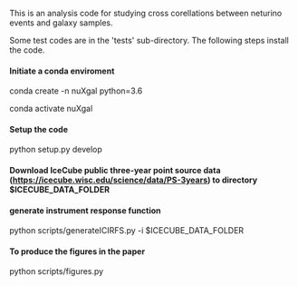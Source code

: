 


This is an analysis code for studying cross corellations between neturino events and galaxy samples.

Some test codes are in the 'tests' sub-directory.
The following steps install the code. 

#### Initiate a conda enviroment 
conda create -n nuXgal python=3.6 

conda activate nuXgal

#### Setup the code
python setup.py develop

#### Download IceCube public three-year point source data (https://icecube.wisc.edu/science/data/PS-3years) to directory $ICECUBE_DATA_FOLDER
#### generate instrument response function
python scripts/generateICIRFS.py -i $ICECUBE_DATA_FOLDER


#### To produce the figures in the paper
python scripts/figures.py 

